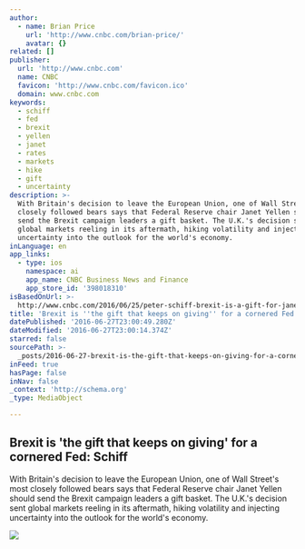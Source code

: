 ```yaml
---
author:
  - name: Brian Price
    url: 'http://www.cnbc.com/brian-price/'
    avatar: {}
related: []
publisher:
  url: 'http://www.cnbc.com'
  name: CNBC
  favicon: 'http://www.cnbc.com/favicon.ico'
  domain: www.cnbc.com
keywords:
  - schiff
  - fed
  - brexit
  - yellen
  - janet
  - rates
  - markets
  - hike
  - gift
  - uncertainty
description: >-
  With Britain's decision to leave the European Union, one of Wall Street's most
  closely followed bears says that Federal Reserve chair Janet Yellen should
  send the Brexit campaign leaders a gift basket. The U.K.'s decision sent
  global markets reeling in its aftermath, hiking volatility and injecting
  uncertainty into the outlook for the world's economy.
inLanguage: en
app_links:
  - type: ios
    namespace: ai
    app_name: CNBC Business News and Finance
    app_store_id: '398018310'
isBasedOnUrl: >-
  http://www.cnbc.com/2016/06/25/peter-schiff-brexit-is-a-gift-for-janet-yellens-fed-policy.html
title: 'Brexit is ''the gift that keeps on giving'' for a cornered Fed: Schiff'
datePublished: '2016-06-27T23:00:49.280Z'
dateModified: '2016-06-27T23:00:14.374Z'
starred: false
sourcePath: >-
  _posts/2016-06-27-brexit-is-the-gift-that-keeps-on-giving-for-a-cornered-fed.md
inFeed: true
hasPage: false
inNav: false
_context: 'http://schema.org'
_type: MediaObject

---
```

<article style=""><h1>Brexit is 'the gift that keeps on giving' for a cornered Fed: Schiff</h1><p>With Britain's decision to leave the European Union, one of Wall Street's most closely followed bears says that Federal Reserve chair Janet Yellen should send the Brexit campaign leaders a gift basket. The U.K.'s decision sent global markets reeling in its aftermath, hiking volatility and injecting uncertainty into the outlook for the world's economy.</p><img src="http://fm.cnbc.com/applications/cnbc.com/resources/img/editorial/2016/06/24/103742684-GettyImages-542678684.1910x1000.jpg" /></article>
